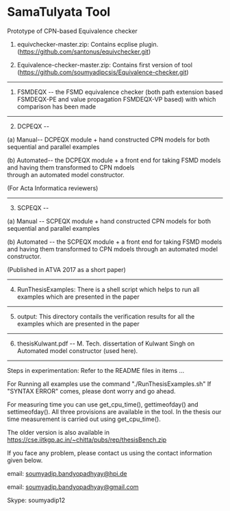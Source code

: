 # SamaTulyata Tool
Prototype of CPN-based Equivalence checker


1. equivchecker-master.zip: Contains ecplise plugin.(https://github.com/santonus/equivchecker.git)

2. Equivalence-checker-master.zip: Contains first version of tool (https://github.com/soumyadipcsis/Equivalence-checker.git)

*********************************************************************************************************************************
1. FSMDEQX -- the FSMD equivalence checker (both path extension based FSMDEQX-PE and value propagation FSMDEQX-VP based) 
   with which comparison has been made
***********************************************************************************************************************************
2. DCPEQX -- 

(a) Manual-- DCPEQX module + hand constructed CPN models for both sequential and parallel examples 
   
(b) Automated-- the DCPEQX module + a front end for taking FSMD models and having them transformed to CPN mdoels     
   through an automated model constructor.

(For Acta Informatica reviewers)
************************************************************************************************************************************
3. SCPEQX -- 

(a) Manual -- SCPEQX module + hand constructed CPN models for both sequential and parallel examples 
   
(b) Automated -- the SCPEQX module + a front end for taking FSMD models and having them transformed to CPN mdoels 
   through an automated model constructor.

(Published in ATVA 2017 as a short paper)
************************************************************************************************************************************
4. RunThesisExamples: There is a shell script which helps to run all examples which are presented in the paper
************************************************************************************************************************************
5. output: This directory contails the verification results for all the examples which are presented in the paper
************************************************************************************************************************************
6. thesisKulwant.pdf -- M. Tech. dissertation of Kulwant Singh on Automated model constructor (used here).
************************************************************************************************************************************

Steps in experimentation: Refer to the README files in items ...

For Running all examples use the command "./RunThesisExamples.sh" 
If "SYNTAX ERROR" comes, please dont worry and go ahead.

For measuring time you can use get_cpu_time(), gettimeofday() and settimeofday().
All three provisions are available in the tool. In the thesis our time measurement is carried out using get_cpu_time().

The older version is also available in 
https://cse.iitkgp.ac.in/~chitta/pubs/rep/thesisBench.zip

If you face any problem, please contact us using the contact information given below. 

email: soumyadip.bandyopadhyay@hpi.de 
 
email: soumyadip.bandyopadhyay@gmail.com

Skype: soumyadip12
